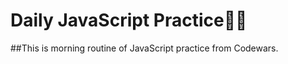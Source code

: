 # Daily JavaScript Practice:woman_technologist:

##This is morning routine of JavaScript practice from Codewars.


